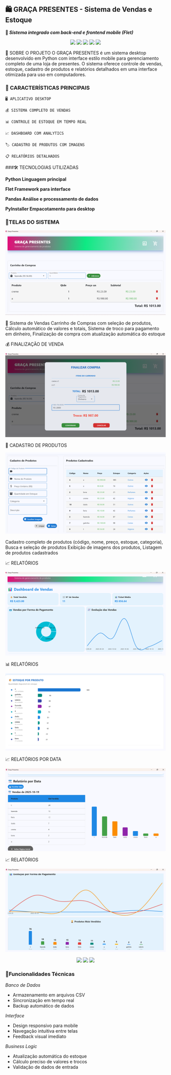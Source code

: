 ## 🛍️ GRAÇA PRESENTES - Sistema de Vendas e Estoque

**🚀 _Sistema integrado com back-end e frontend mobile (Flet)_**

<p align="center">
   <img src="https://img.shields.io/badge/Python-3776AB?style=for-the-badge&logo=python&logoColor=white">
   <img src="https://img.shields.io/badge/Flet-0078D4?style=for-the-badge&logo=flutter&logoColor=white">
   <img src="https://img.shields.io/badge/SQLite-003B57?style=for-the-badge&logo=sqlite&logoColor=white">
   <img src="https://img.shields.io/badge/Desktop-APP-4ECDC4?style=for-the-badge">
   <img src="https://img.shields.io/badge/Windows-0078D6?style=for-the-badge&logo=windows&logoColor=white">



</p>

🌟 SOBRE O PROJETO
O GRAÇA PRESENTES é um sistema desktop desenvolvido em Python com interface estilo mobile para gerenciamento completo de uma loja de presentes. O sistema oferece controle de vendas, estoque, cadastro de produtos e relatórios detalhados em uma interface otimizada para uso em computadores.

### 🎯 CARACTERÍSTICAS PRINCIPAIS

    🖥️ APLICATIVO DESKTOP 
      
    💰 SISTEMA COMPLETO DE VENDAS
      
    📊 CONTROLE DE ESTOQUE EM TEMPO REAL
      
    📈 DASHBOARD COM ANALYTICS
      
    🏷️ CADASTRO DE PRODUTOS COM IMAGENS
      
    📋 RELATÓRIOS DETALHADOS

###🛠️ TECNOLOGIAS UTILIZADAS

   **Python	Linguagem principal**
      
   **Flet	Framework para interface**
      
   **Pandas	Análise e processamento de dados**
      
   **PyInstaller	Empacotamento para desktop**

### 🎯TELAS DO SISTEMA

![Tela do App](assets/Captura%20de%20tela%202025-10-19%20003701.png)

 🛒 Sistema de Vendas
Carrinho de Compras com seleção de produtos,  Cálculo automático de valores e totais,  Sistema de troco para pagamento em dinheiro,
Finalização de compra com atualização automática do estoque

 💰 FINALIZAÇÃO DE VENDA

![Tela do App](assets/Captura%20de%20tela%202025-10-19%20003842.png)

 📝 CADASTRO DE PRODUTOS

![Tela do App](assets/Captura%20de%20tela%202025-10-19%20004036.png)

Cadastro completo de produtos (código, nome, preço, estoque, categoria), Busca e seleção de produtos
Exibição de imagens dos produtos, Listagem de produtos cadastrados

 📈 RELATÓRIOS 

![Tela do App](assets/Captura%20de%20tela%202025-10-19%20004215.png)

 📊 RELATÓRIOS 

![Tela do App](assets/Captura%20de%20tela%202025-10-19%20004301.png)


 📈 RELATÓRIOS POR DATA

![Tela do App](assets/Captura%20de%20tela%202025-10-19%20004504.png)

 📈 RELATÓRIOS 

![Tela do App](assets/Captura%20de%20tela%202025-10-19%20004602.png)

<p align="center">
 


  <img src="https://img.shields.io/badge/Python-3776AB?style=for-the-badge&logo=python&logoColor=white">
  <img src="https://img.shields.io/badge/Flet-0178FF?style=for-the-badge&logo=flet&logoColor=white">
  <img src="https://img.shields.io/badge/SQLite-003B57?style=for-the-badge&logo=sqlite&logoColor=white">
  
</p>

 ### 💾Funcionalidades Técnicas

  *Banco de Dados*
 
- Armazenamento em arquivos CSV
- Sincronização em tempo real
- Backup automático de dados
  
 *Interface*

- Design responsivo para mobile
- Navegação intuitiva entre telas
- Feedback visual imediato

 *Business Logic*

- Atualização automática do estoque
- Cálculo preciso de valores e trocos
- Validação de dados de entrada

 








